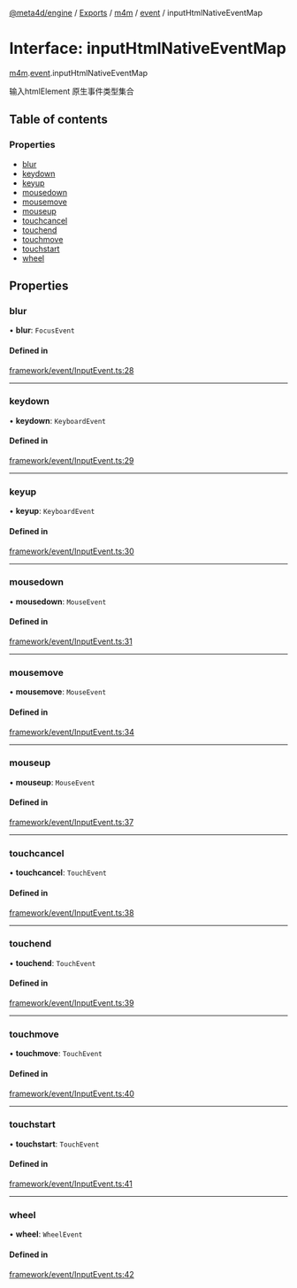 [@meta4d/engine](../README.md) / [Exports](../modules.md) / [m4m](../modules/m4m.md) / [event](../modules/m4m.event.md) / inputHtmlNativeEventMap

# Interface: inputHtmlNativeEventMap

[m4m](../modules/m4m.md).[event](../modules/m4m.event.md).inputHtmlNativeEventMap

输入htmlElement 原生事件类型集合

## Table of contents

### Properties

- [blur](m4m.event.inputHtmlNativeEventMap.md#blur)
- [keydown](m4m.event.inputHtmlNativeEventMap.md#keydown)
- [keyup](m4m.event.inputHtmlNativeEventMap.md#keyup)
- [mousedown](m4m.event.inputHtmlNativeEventMap.md#mousedown)
- [mousemove](m4m.event.inputHtmlNativeEventMap.md#mousemove)
- [mouseup](m4m.event.inputHtmlNativeEventMap.md#mouseup)
- [touchcancel](m4m.event.inputHtmlNativeEventMap.md#touchcancel)
- [touchend](m4m.event.inputHtmlNativeEventMap.md#touchend)
- [touchmove](m4m.event.inputHtmlNativeEventMap.md#touchmove)
- [touchstart](m4m.event.inputHtmlNativeEventMap.md#touchstart)
- [wheel](m4m.event.inputHtmlNativeEventMap.md#wheel)

## Properties

### blur

• **blur**: `FocusEvent`

#### Defined in

[framework/event/InputEvent.ts:28](https://github.com/meta4d-me/meta4d-engine/blob/cf6bfe6/src/framework/event/InputEvent.ts#L28)

___

### keydown

• **keydown**: `KeyboardEvent`

#### Defined in

[framework/event/InputEvent.ts:29](https://github.com/meta4d-me/meta4d-engine/blob/cf6bfe6/src/framework/event/InputEvent.ts#L29)

___

### keyup

• **keyup**: `KeyboardEvent`

#### Defined in

[framework/event/InputEvent.ts:30](https://github.com/meta4d-me/meta4d-engine/blob/cf6bfe6/src/framework/event/InputEvent.ts#L30)

___

### mousedown

• **mousedown**: `MouseEvent`

#### Defined in

[framework/event/InputEvent.ts:31](https://github.com/meta4d-me/meta4d-engine/blob/cf6bfe6/src/framework/event/InputEvent.ts#L31)

___

### mousemove

• **mousemove**: `MouseEvent`

#### Defined in

[framework/event/InputEvent.ts:34](https://github.com/meta4d-me/meta4d-engine/blob/cf6bfe6/src/framework/event/InputEvent.ts#L34)

___

### mouseup

• **mouseup**: `MouseEvent`

#### Defined in

[framework/event/InputEvent.ts:37](https://github.com/meta4d-me/meta4d-engine/blob/cf6bfe6/src/framework/event/InputEvent.ts#L37)

___

### touchcancel

• **touchcancel**: `TouchEvent`

#### Defined in

[framework/event/InputEvent.ts:38](https://github.com/meta4d-me/meta4d-engine/blob/cf6bfe6/src/framework/event/InputEvent.ts#L38)

___

### touchend

• **touchend**: `TouchEvent`

#### Defined in

[framework/event/InputEvent.ts:39](https://github.com/meta4d-me/meta4d-engine/blob/cf6bfe6/src/framework/event/InputEvent.ts#L39)

___

### touchmove

• **touchmove**: `TouchEvent`

#### Defined in

[framework/event/InputEvent.ts:40](https://github.com/meta4d-me/meta4d-engine/blob/cf6bfe6/src/framework/event/InputEvent.ts#L40)

___

### touchstart

• **touchstart**: `TouchEvent`

#### Defined in

[framework/event/InputEvent.ts:41](https://github.com/meta4d-me/meta4d-engine/blob/cf6bfe6/src/framework/event/InputEvent.ts#L41)

___

### wheel

• **wheel**: `WheelEvent`

#### Defined in

[framework/event/InputEvent.ts:42](https://github.com/meta4d-me/meta4d-engine/blob/cf6bfe6/src/framework/event/InputEvent.ts#L42)
